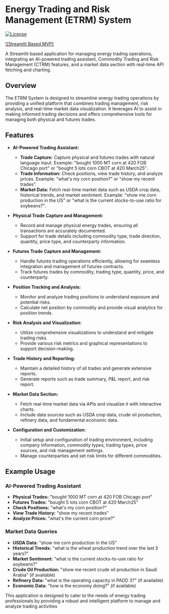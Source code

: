 # Energy Trading and Risk Management (ETRM) System


[![License](https://img.shields.io/github/license/AntonioPavoni/AI-Commodity-Trading-Assistant-with-CTRM-Integration.svg)](https://github.com/AntonioPavoni/AI-Commodity-Trading-Assistant-with-CTRM-Integration/blob/main/LICENSE)

[![Streamlit Based MVP]](https://etrmai-systemv1.streamlit.app/)

A Streamlit-based application for managing energy trading operations, integrating an AI-powered trading assistant, Commodity Trading and Risk Management (CTRM) features, and a market data section with real-time API fetching and charting.

## Overview

The ETRM System is designed to streamline energy trading operations by providing a unified platform that combines trading management, risk analysis, and real-time market data visualization. It leverages AI to assist in making informed trading decisions and offers comprehensive tools for managing both physical and futures trades.

## Features

- **AI-Powered Trading Assistant:** 
  - **Trade Capture:** Capture physical and futures trades with natural language input. Example: "bought 1000 MT corn at 420 FOB Chicago port" or "bought 5 lots corn CBOT at 420 March25".
  - **Trade Information:** Check positions, view trade history, and analyze prices. Example: "what's my corn position?" or "show my recent trades".
  - **Market Data:** Fetch real-time market data such as USDA crop data, historical trends, and market sentiment. Example: "show me corn production in the US" or "what is the current stocks-to-use ratio for soybeans?".

- **Physical Trade Capture and Management:** 
  - Record and manage physical energy trades, ensuring all transactions are accurately documented.
  - Support for trade details including commodity type, trade direction, quantity, price type, and counterparty information.

- **Futures Trade Capture and Management:**
  - Handle futures trading operations efficiently, allowing for seamless integration and management of futures contracts.
  - Track futures trades by commodity, trading type, quantity, price, and counterparty.

- **Position Tracking and Analysis:**
  - Monitor and analyze trading positions to understand exposure and potential risks.
  - Calculate net position by commodity and provide visual analytics for position trends.

- **Risk Analysis and Visualization:**
  - Utilize comprehensive visualizations to understand and mitigate trading risks.
  - Provide various risk metrics and graphical representations to support decision-making.

- **Trade History and Reporting:**
  - Maintain a detailed history of all trades and generate extensive reports.
  - Generate reports such as trade summary, P&L report, and risk report.

- **Market Data Section:**
  - Fetch real-time market data via APIs and visualize it with interactive charts.
  - Include data sources such as USDA crop data, crude oil production, refinery data, and fundamental economic data.

- **Configuration and Customization:**
  - Initial setup and configuration of trading environment, including company information, commodity types, trading types, price sources, and risk management settings.
  - Manage counterparties and set risk limits for different commodities.

## Example Usage

### AI-Powered Trading Assistant

- **Physical Trades:** "bought 1000 MT corn at 420 FOB Chicago port"
- **Futures Trades:** "bought 5 lots corn CBOT at 420 March25"
- **Check Positions:** "what's my corn position?"
- **View Trade History:** "show my recent trades"
- **Analyze Prices:** "what's the current corn price?"

### Market Data Queries

- **USDA Data:** "show me corn production in the US"
- **Historical Trends:** "what is the wheat production trend over the last 5 years?"
- **Market Sentiment:** "what is the current stocks-to-use ratio for soybeans?"
- **Crude Oil Production:** "show me recent crude oil production in Saudi Arabia" (if available)
- **Refinery Data:** "what is the operating capacity in PADD 3?" (if available)
- **Economic Data:** "how is the economy doing?" (if available)

This application is designed to cater to the needs of energy trading professionals by providing a robust and intelligent platform to manage and analyze trading activities
